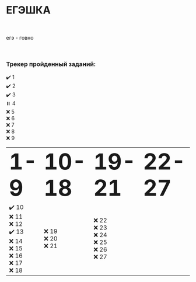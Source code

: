 # ЕГЭШКА
<Br>

егэ - говно

<Br>

### Трекер пройденный заданий:



<table border="0">
 <tr>
    <td><b style="font-size:60px">1-9</b></td>
    <td><b style="font-size:60px">10-18</b></td> 
    <td><b style="font-size:60px">19-21</b></td>
    <td><b style="font-size:60px">22-27</b></td>

 </tr>
      
 <tr>
    ✔️ 1 <br>
 ✔️ 2 <br>
 ✔️ 3 <br>
 ⏸️ 4 <br>
 ❌ 5 <br>
 ❌ 6 <br>
 ❌ 7 <br>
 ❌ 8 <br>
 ❌ 9 </td>
  
 <td> 
 ✔️  10 <br>
 ❌ 11 <br>
 ❌ 12 <br>
 ✔️ 13 <br>
 ❌ 14 <br>
 ❌ 15 <br>
 ❌ 16 <br>
 ❌ 17 <br>
 ❌ 18 <br> </td>
       
  <td> 
 ❌ 19 <br>
 ❌ 20 <br>
 ❌ 21 <br> </td>
  
   <td>  
 ❌ 22 <br>
 ❌ 23 <br>
 ❌ 24 <br>
 ❌ 25 <br>
 ❌ 26 <br>
 ❌ 27 </td>
       
       
 </tr>
</table>

